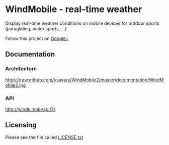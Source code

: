 WindMobile - real-time weather
==============================

Display real-time weather conditions on mobile devices for outdoor sports (paragliding, water sports, ...)

Follow this project on [Google+](https://plus.google.com/106062358009863154075)

Documentation
-------------

### Architecture

https://raw.github.com/ysavary/WindMobile2/master/documentation/WindMobile2.jpg

### API

http://winds.mobi/api/2/

Licensing
---------

Please see the file called [LICENSE.txt](https://github.com/ysavary/WindMobile/blob/master/LICENSE.txt)
